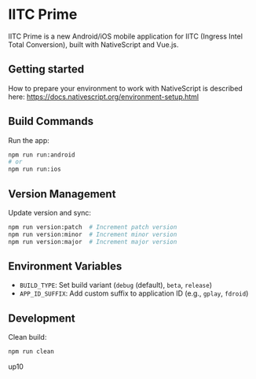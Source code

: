 # IITC Prime

IITC Prime is a new Android/iOS mobile application for IITC (Ingress Intel Total Conversion), built with NativeScript and Vue.js.

## Getting started

How to prepare your environment to work with NativeScript is described here: https://docs.nativescript.org/environment-setup.html

## Build Commands

Run the app:
```bash
npm run run:android
# or
npm run run:ios
```

## Version Management

Update version and sync:
```bash
npm run version:patch  # Increment patch version
npm run version:minor  # Increment minor version
npm run version:major  # Increment major version
```

## Environment Variables

- `BUILD_TYPE`: Set build variant (`debug` (default), `beta`, `release`)
- `APP_ID_SUFFIX`: Add custom suffix to application ID (e.g., `gplay`, `fdroid`)

## Development

Clean build:
```bash
npm run clean
```
up10
